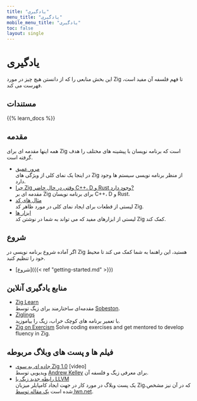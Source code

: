 ```yaml
---
title: "یادگیری"
menu_title: "یادگیری"
mobile_menu_title: "یادگیری"
toc: false
layout: single
---
```


# یادگیری

این بخش منابعی را که از دانستن هیچ چیز در مورد Zig تا فهم فلسفه آن مفید است، فهرست می کند.

## مستندات

{{% learn_docs %}}

## مقدمه

همه اینها مقدمه ای برای Zig است که برنامه نویسان با پیشینه های مختلف را هدف گرفته است.

-   [مرور عمیق](overview/)  
    در اینجا یک نمای کلی از ویژگی های Zig از منظر برنامه نویسی سیستم ها وجود دارد.
-   [چرا Zig وقتی در حال حاضر C++، D و Rust وجود دارد?](why_zig_rust_d_cpp/)  
    مقدمه ای بر Zig برای برنامه نویسان C++، D و Rust.
-   [مثال های کد](samples/)  
    لیستی از قطعات برای ایجاد نمای کلی در مورد ظاهر کد Zig.
-   [ابزار ها](tools/)  
    لیستی از ابزارهای مفید که می تواند به شما در نوشتن کد Zig کمک کند.

## شروع

اگر آماده شروع برنامه نویسی در Zig هستید، این راهنما به شما کمک می کند تا محیط خود را تنظیم کنید.

-   [شروع]({{< ref "getting-started.md" >}})

## منابع یادگیری آنلاین

-   [Zig Learn](https://ziglearn.org)  
    مقدمه‌ای ساختارمند برای زیگ توسط [Sobeston](https://github.com/sobeston).
-   [Ziglings](https://ziglings.org)  
    با تعمیر برنامه های کوچک خراب، زیگ را بیاموزید.
-   [Zig on Exercism](https://exercism.org/tracks/zig)
Solve coding exercises and get mentored to develop fluency in Zig.

## فیلم ها و پست های وبلاگ مربوطه

-   [جاده ای به سوی Zig 1.0](https://www.youtube.com/watch?v=Gv2I7qTux7g) [video]  
    ویدیویی توسط [Andrew Kelley](https://andrewkelley.me) برای معرفی زیگ و فلسفه آن.
-   [رابطه جدید زیگ با LLVM](https://kristoff.it/blog/zig-new-relationship-llvm/)  
    یک پست وبلاگ در مورد کار در جهت ایجاد کامپایلر میزبان Zig،که در آن نیز مشخص شده است [یک مقاله توسط lwn.net](https://lwn.net/Articles/833400/).
